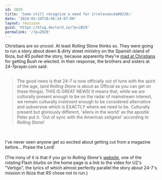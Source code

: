 ```yaml
---
id: 2829
title: 'Some still recognize a need for irrelevance&#8230;'
date: '2024-03-24T10:46:24-07:00'
layout: revision
guid: 'https://blog.devlord.io/?p=2829'
permalink: '/?p=2829'
---
```


Christians are so uncool.  At least <i>Rolling Stone</i> thinks so.  They were going to run a story about down &amp; dirty street ministry on the Spanish island of Ibiza, but <i>RS</i> pulled the story, because apparently they're <a href="http://www.rollingstone.com/politics/story/_/id/6635544" target="_blank" rel="noopener">mad at Christians</a> for getting Bush re-elected.  In their response, the brothers and sisters at 24-7prayer.com said:<br /><br /><blockquote>The good news is that 24-7 is now officially out of tune with the spirit of the age, (and <i>Rolling Stone</i> is about as Official as you can get on these things). THIS IS GREAT NEWS! It means that, while we are culturally present enough to be on the radar of mainstream interest, we remain culturally <i>irrelevant</i> enough to be considered alternative and subversive which is EXACTLY where we need to be. Culturally present but gloriously different, 'aliens in the world' as the apostle Peter put it.  'Out of sync with the American zeitgeist' according to <i>Rolling Stone</i>!</blockquote><br /><br />I've never seen anyone get so excited about getting cut from a magazine before...  Praise the Lord!<br /><br />(The irony of it is that if you go to <i>Rolling Stone</i>'s <a href="http://www.rollingstone.com/" target="_blank" rel="noopener">website</a>, one of the rotating Flash blurbs on the home page is a link to the video for U2's "Vertigo", the lyrics of which almost perfectly parallel the story about 24-7's mission in Ibiza that <i>RS</i> chose not to run.)